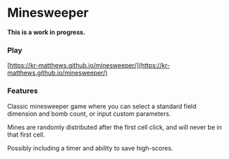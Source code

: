 # Minesweeper

**This is a work in progress.**

### Play

[https://kr-matthews.github.io/minesweeper/](https://kr-matthews.github.io/minesweeper/)

### Features

Classic minesweeper game where you can select a standard field dimension and bomb count, or input custom parameters.

Mines are randomly distributed after the first cell click, and will never be in that first cell.

Possibly including a timer and ability to save high-scores.
